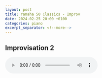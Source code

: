 ```yaml
---
layout: post
title: Yamaha 50 Classics - Improv
date: 2024-02-25 20:00 +0100
categories: piano
excerpt_separator: <!--more-->
---
```


<section>
<h1>Improvisation 2</h1>
<!--more-->

<audio controls>
  <source src="https://arsiteblobuks.blob.core.windows.net/audio/improv/Improv-2.mp3" type="audio/mp3">
  Your browser does not support the audio element.
</audio>

</section>
